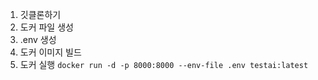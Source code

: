 1. 깃클론하기
2. 도커 파일 생성
3. .env 생성
4. 도커 이미지 빌드
5. 도커 실행
   `docker run -d -p 8000:8000 --env-file .env testai:latest`
